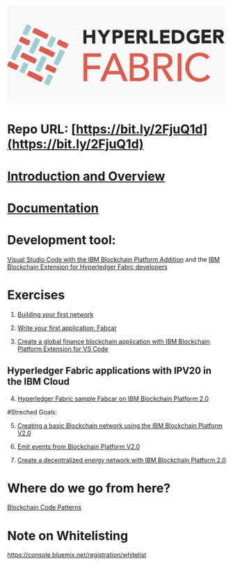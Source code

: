 
<img src="Hyperledger-Fabric.png">

# Repo URL: [https://bit.ly/2FjuQ1d](https://bit.ly/2FjuQ1d)

# [Introduction and Overview](intro.md)

# [Documentation](documentation.md)

# Development tool: 

[Visual Studio Code with the IBM Blockchain Platform Addition](https://code.visualstudio.com) and the [IBM Blockchain Extension for Hyperledger Fabrc developers ](https://marketplace.visualstudio.com/items?itemName=IBMBlockchain.ibm-blockchain-platform) 

# Exercises

1. [Building your first network](https://hyperledger-fabric.readthedocs.io/en/release-1.2/build_network.html)

2. [Write your first application: Fabcar](https://hyperledger-fabric.readthedocs.io/en/release-1.2/write_first_app.html)

3. [Create a global finance blockchain application with IBM Blockchain Platform Extension for VS Code](https://github.com/IBM/global-financing-blockchain)

## Hyperledger Fabric applications with IPV20 in the IBM Cloud

4. [Hyperledger Fabric sample Fabcar on IBM Blockchain Platform 2.0](https://github.com/IBM/fabcar-blockchain-sample)

#Streched Goals:

5. [Creating a basic Blockchain network using the IBM Blockchain Platform V2.0](https://github.com/IBM/Create-BlockchainNetwork-IBPV20)

6. [Emit events from Blockchain Platform V2.0](https://github.com/IBM/auction-events)

7. [Create a decentralized energy network with IBM Blockchain Platform 2.0](https://developer.ibm.com/patterns/decentralized-energy-with-hyperledger-fabric-and-ibm-blockchain-saasv2-use-case-1/)


# Where do we go from here?

[Blockchain Code Patterns](https://developer.ibm.com/patterns/category/blockchain/)


# Note on Whitelisting
https://console.bluemix.net/registration/whitelist

